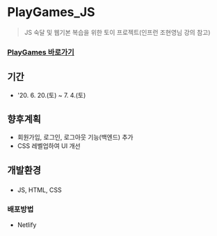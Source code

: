 # PlayGames_JS
> JS 숙달 및 웹기본 복습을 위한 토이 프로젝트(인프런 조현영님 강의 참고)
### [PlayGames 바로가기](https://playgames.netlify.app/)

## 기간
* '20. 6. 20.(토) ~ 7. 4.(토)

## 향후계획
* 회원가입, 로그인, 로그아웃 기능(백엔드) 추가
* CSS 레벨업하여 UI 개선

## 개발환경
### 
* JS, HTML, CSS
### 배포방법
* Netlify

